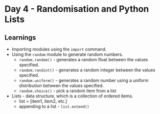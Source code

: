 # Day 4 - Randomisation and Python Lists

## Learnings

- Importing modules using the `import` command.
- Using the `random` module to generate random numbers. 
    - `random.random()` - generates a random float between the values specified. 
    - `random.randint()` - generates a random integer between the values specified. 
    - `random.uniform()` - generates a random number using a uniform distribution between the values specified. 
    - `random.choice()` - pick a random item from a list
- Lists - data structure, which is a collection of ordered items. 
    - list = [item1, item2, etc.]
    - appending to a list - `list.extend()`